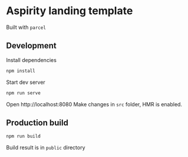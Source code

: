 # Aspirity landing template

Built with `parcel`

## Development

Install dependencies
```bash
npm install
```

Start dev server
```bash
npm run serve
```

Open http://localhost:8080
Make changes in `src` folder, HMR is enabled.

## Production build

```bash
npm run build
```

Build result is in `public` directory
